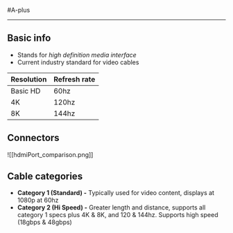 #A-plus 

---
## Basic info
- Stands for *high definition media interface*
- Current industry standard for video cables

|Resolution|Refresh rate|
|-----------|-----------|
|Basic HD|60hz|
|4K|120hz|
|8K|144hz|

## Connectors
![[hdmiPort_comparison.png]]

## Cable categories
- **Category 1 (Standard) -** Typically used for video content, displays at 1080p at 60hz
- **Category 2 (Hi Speed) -** Greater length and distance, supports all category 1 specs plus 4K & 8K, and 120 & 144hz. Supports high speed (18gbps & 48gbps)